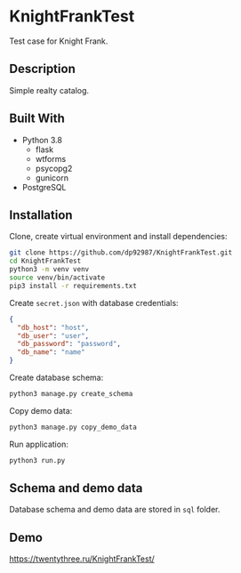 # KnightFrankTest
Test case for Knight Frank.

## Description

Simple realty catalog.

## Built With
* Python 3.8
  * flask
  * wtforms
  * psycopg2
  * gunicorn
* PostgreSQL

## Installation

Clone, create virtual environment and install dependencies:
```bash
git clone https://github.com/dp92987/KnightFrankTest.git
cd KnightFrankTest
python3 -m venv venv
source venv/bin/activate
pip3 install -r requirements.txt
```

Create ```secret.json``` with database credentials:
```json
{
  "db_host": "host",
  "db_user": "user",
  "db_password": "password",
  "db_name": "name"
}
```

Create database schema:
```bash
python3 manage.py create_schema
```

Copy demo data:
```bash
python3 manage.py copy_demo_data
```

Run application:
```bash
python3 run.py
```

## Schema and demo data

Database schema and demo data are stored in ```sql``` folder.

## Demo

https://twentythree.ru/KnightFrankTest/
